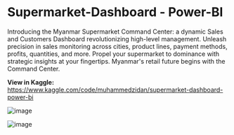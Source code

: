 # Supermarket-Dashboard - Power-BI

Introducing the Myanmar Supermarket Command Center: a dynamic Sales and Customers Dashboard revolutionizing high-level management. Unleash precision in sales monitoring across cities, product lines, payment methods, profits, quantities, and more. Propel your supermarket to dominance with strategic insights at your fingertips. Myanmar's retail future begins with the Command Center.

**View in Kaggle:** https://www.kaggle.com/code/muhammedzidan/supermarket-dashboard-power-bi

![image](https://github.com/MuhammedZidan19/Supermarket-Dashboard---Power-BI/assets/82116345/f2f0db0b-0173-4724-92d4-24bc187d3907)

![image](https://github.com/MuhammedZidan19/Supermarket-Dashboard---Power-BI/assets/82116345/bf3e8b4d-6f71-47f4-abc9-f7b1c1fff1de)
